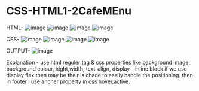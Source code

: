 # CSS-HTML1-2CafeMEnu
HTML-
![image](https://github.com/SaurabhShrikhande/CSS-HTML1-2CafeMEnu/assets/142402502/dcd1a840-367b-429c-a1af-70036dfbf192)
![image](https://github.com/SaurabhShrikhande/CSS-HTML1-2CafeMEnu/assets/142402502/442cddd2-4c40-46d0-96ea-3b34396f123c)
![image](https://github.com/SaurabhShrikhande/CSS-HTML1-2CafeMEnu/assets/142402502/d43881ba-be4c-49b3-bef3-ef59225746c0)
![image](https://github.com/SaurabhShrikhande/CSS-HTML1-2CafeMEnu/assets/142402502/ffbf0b3b-2f46-4fc0-a885-16a06b5f2c5b)


CSS-
![image](https://github.com/SaurabhShrikhande/CSS-HTML1-2CafeMEnu/assets/142402502/47f137c3-46d3-4164-ac8e-b2eeb55cec08)
![image](https://github.com/SaurabhShrikhande/CSS-HTML1-2CafeMEnu/assets/142402502/15843fdd-08ba-4de1-910f-9329379b2c17)
![image](https://github.com/SaurabhShrikhande/CSS-HTML1-2CafeMEnu/assets/142402502/7a9554f9-74e4-4c1e-9520-8295ddef73ea)
![image](https://github.com/SaurabhShrikhande/CSS-HTML1-2CafeMEnu/assets/142402502/8d5bc20b-85b8-4850-af06-dd9dcf04904a)


OUTPUT-
![image](https://github.com/SaurabhShrikhande/CSS-HTML1-2CafeMEnu/assets/142402502/833627a3-39ed-44ba-a4bb-7c33a1b944bd)


Explanation - use html reguler tag & css properties like background image, background colour, hight,width, text-align, display - inline block if we use display flex then may be their is chane to easily handle the positioning. then in footer i use ancher property in css hover,active. 
